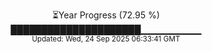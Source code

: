 <p align="center">
⏳Year Progress (72.95 %) <br>
█████████████████████▁▁▁▁▁▁▁▁▁ <br>
<sub>Updated: Wed, 24 Sep 2025 06:33:41 GMT</sub>
</p>


